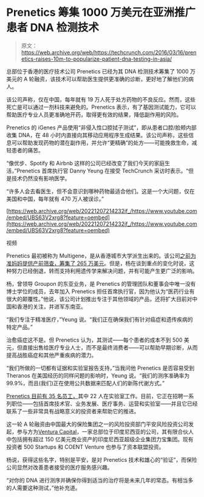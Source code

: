 # Prenetics 筹集 1000 万美元在亚洲推广患者 DNA 检测技术 

> 原文：<https://web.archive.org/web/https://techcrunch.com/2016/03/16/prenetics-raises-10m-to-popularize-patient-dna-testing-in-asia/>

总部位于香港的医疗技术公司 Prenetics 已经为其 DNA 检测技术筹集了 1000 万美元的 A 轮融资，该技术可以帮助医生提供更准确的诊断，更好地了解他们的病人。

该公司声称，仅在中国，每年就有 19 万人死于处方药物的不良反应。然而，这些死亡是可以通过一剂科技来避免的。Prenetics 表示，有了基因测试能力，它可以帮助医疗专业人员更准确地开药，取得更有效的结果，降低副作用的风险。

Prenetics 的 iGenes 产品使用“非侵入性口腔拭子测试”，即从患者口腔/脸颊内部收集 DNA，在 48 小时内直接向其移动应用程序生成结果。该公司声称，这些信息可以帮助发现药物的潜在副作用，并允许“更精确”的处方——可能挽救生命，减轻患者的痛苦。

“像优步、Spotify 和 Airbnb 这样的公司已经改变了我们今天的家庭生活，”Prenetics 首席执行官 Danny Yeung 在接受 TechCrunch 采访时表示。“但是技术仍然没有影响医学。

“许多人会去看医生，但不会意识到哪种药物最适合他们。这是一个大问题，仅在美国和中国，每年就有 470 万人被误诊。”

[https://web.archive.org/web/20221207214232if_/https://www.youtube.com/embed/UBS63V2xrg8?feature=oembed](https://web.archive.org/web/20221207214232if_/https://www.youtube.com/embed/UBS63V2xrg8?feature=oembed)

视频

Prenetics 最初被称为 Multigene，是从香港城市大学派生出来的。该公司[之前为准妈妈提供产前筛查，筹集了 265 万美元](https://web.archive.org/web/20221207214232/https://beta.techcrunch.com/2014/12/03/prenetics-raises-2-65m-to-bring-safe-accurate-dna-based-prenatal-testing-to-asia/)。但是，杨在谈到重点的变化时说，这种努力已经倒退，转而支持利用遗传学来解决问题，并有可能产生更广泛的影响。

杨，曾领导 Groupon 的东亚业务，是 Prenetics 的管理团队和董事会中唯一没有博士学位的成员，去年加入 Prenetics 担任首席执行官，因为他认为“医药行业有很大的颠覆性。”他说，该公司计划推出专注于其他领域的产品，还将扩大目前对中国和香港的关注，并进军东南亚。

“我们专注于精准医疗，”Yeung 说。“我们正在确保我们有针对癌症和遗传疾病的特定产品。”

治愈癌症这不是。但 Prenetics 认为，其测试——每个患者的成本不到 500 美元，但直接出售给医疗专业人士，而不是最终消费者——可以帮助早期诊断，从而提高战胜癌症和其他严重疾病的潜力。

“我们所做的一切都有证据和实验室报告支持，”当我问他 Prenetics 是否容易受到 Theranos 在美国经历的同样问题的影响时，Yeung 说。“我们的测序准确率为 99.9%，而且(我们)正在使用公共数据来匹配人们的新陈代谢方式。”

[Prenetics 目前有 35 名员工，](https://web.archive.org/web/20221207214232/http://www.prenetics.com/our-company/)其中 22 人在实验室工作。目前，它正在招聘一系列职位——包括首席技术官、业务发展、医疗事务、运营和实验室——并且它已经联系了一些非常具有战略意义的投资者来帮助它的推进。

这一轮 A 轮融资由中国最大的保险集团之一的风险投资部门平安风险投资公司发起，参与方为[Ventura Capital](https://web.archive.org/web/20221207214232/https://beta.techcrunch.com/2015/10/09/venturra-capital-is-a-big-hitting-150m-fund-for-startups-in-southeast-asia/)，一家总部位于印度尼西亚的公司，其有限合伙人中包括拥有超过 150 亿美元商业资产的印度尼西亚超级企业集团力宝集团。现有投资者 500 Startups 和 COENT Venture 也参与了资本联盟投资。

杨说，获得这些名字，特别是平安，是对 Prenetics 技术和雄心的“验证”，而保险公司显然对改善患者接受的医疗服务感兴趣。

“对你的 DNA 进行测序并确保你得到适当的治疗将是未来几年的常态。有相当多的人需要这种测试，”他补充道。